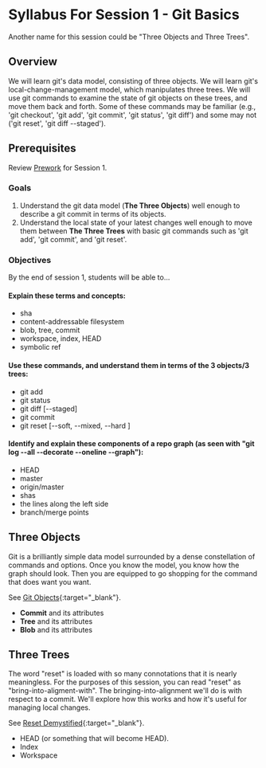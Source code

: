 # Syllabus For Session 1 - Git Basics

Another name for this session could be "Three Objects and Three Trees".
 
## Overview

We will learn git's data model, consisting of three objects.  We will learn git's local-change-management model, which manipulates three trees.  We will use git commands to examine the state of git objects on these trees, and move them back and forth.  Some of these commands may be familiar (e.g., 'git checkout', 'git add', 'git commit', 'git status', 'git diff') and some may not ('git reset', 'git diff \--staged').

## Prerequisites

Review [Prework](prework-and-references) for Session 1.

### Goals

1. Understand the git data model (__The Three Objects__) well enough to describe a git commit in terms of its objects.
1. Understand the local state of your latest changes well enough to move them between __The Three Trees__ with basic git commands such as 'git add', 'git commit', and 'git reset'.
 
### Objectives

By the end of session 1, students will be able to...

#### Explain these terms and concepts:
* sha
* content-addressable filesystem
* blob, tree, commit
* workspace, index, HEAD
* symbolic ref
 
#### Use these commands, and understand them in terms of the 3 objects/3 trees:
* git add
* git status
* git diff \[\--staged\]
* git commit
* git reset \[\--soft, \--mixed, \--hard \]
 
#### Identify and explain these components of a repo graph (as seen with "git log \--all \--decorate \--oneline \--graph"):
- HEAD
- master
- origin/master
- shas
- the lines along the left side
- branch/merge points

## Three Objects

Git is a brilliantly simple data model surrounded by a dense constellation of commands and options.  Once you know the model, you know how the graph should look.  Then you are equipped to go shopping for the command that does want you want.

See [Git Objects](https://git-scm.com/book/en/v2/Git-Internals-Git-Objects){:target="_blank"}.

- __Commit__ and its attributes
- __Tree__ and its attributes
- __Blob__ and its attributes

## Three Trees

The word "reset" is loaded with so many connotations that it is nearly meaningless.  For the purposes of this session, you can read "reset" as "bring-into-aligment-with".  The bringing-into-alignment we'll do is with respect to a commit.  We'll explore how this works and how it's useful for managing local changes.

See [Reset Demystified](https://git-scm.com/book/en/v2/Git-Tools-Reset-Demystified){:target="_blank"}.

- HEAD (or something that will become HEAD).
- Index
- Workspace

